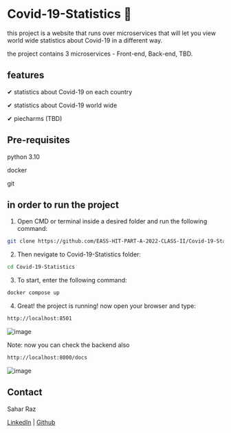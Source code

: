 # Covid-19-Statistics 🤢 #

this project is a website that runs over microservices that will let you view 
world wide statistics about Covid-19 in a different way.

the project contains 3 microservices - Front-end, Back-end, TBD.

## features ##

✔ statistics about Covid-19 on each country

✔ statistics about Covid-19 world wide

✔ piecharms (TBD)

## Pre-requisites ##

python 3.10

docker

git

## in order to run the project ##

1. Open CMD or terminal inside a desired folder and run the following command:

``` bash
git clone https://github.com/EASS-HIT-PART-A-2022-CLASS-II/Covid-19-Statistics.git
```

2. Then nevigate to Covid-19-Statistics folder:
```bash
cd Covid-19-Statistics
```

3. To start, enter the following command:
```bash
docker compose up
```

4. Great! the project is running! now open your browser and type:
```bash
http://localhost:8501
```  

![image](https://user-images.githubusercontent.com/62401198/213880026-3bd00da0-1403-4798-bdba-abdb788a4e0f.png)


Note: now you can check the backend also 
```bash
http://localhost:8000/docs
``` 

![image](https://user-images.githubusercontent.com/62401198/213872243-98f10fac-0162-4d43-809c-790a224de707.png)


## Contact
Sahar Raz

[LinkedIn](https://www.linkedin.com/in/sahar-raz-62bbb2120/) | [Github](https://github.com/SaharRaz)
